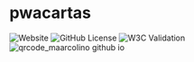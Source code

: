 # pwacartas

![Website](https://img.shields.io/website?url=https%3A%2F%2Fmaarcolino.github.io%2Fpwacartas%2F)
![GitHub License](https://img.shields.io/github/license/maarcolino/pwacartas)
![W3C Validation](https://img.shields.io/w3c-validation/html?targetUrl=https%3A%2F%2Fmaarcolino.github.io%2Fpwacartas%2F)
![qrcode_maarcolino github io](https://github.com/maarcolino/pwacartas/assets/75769214/284b86c1-a928-49e4-831b-556dd8754670)
